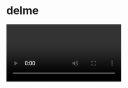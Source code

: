 # delme
![oisst-avhrr](https://raw.githubusercontent.com/bjlittle/delme/main/vokoscreen-2023-06-19_12-05-02.mov)
